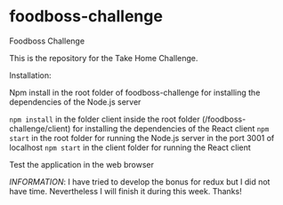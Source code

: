 # foodboss-challenge
Foodboss Challenge

This is the repository for the Take Home Challenge. 

Installation:

Npm install in the root folder of foodboss-challenge for installing the dependencies of the Node.js server

`npm install` in the folder client inside the root folder (/foodboss-challenge/client) for installing the dependencies of the React client
`npm start` in the root folder for running the Node.js server in the port 3001 of localhost
`npm start` in the client folder for running the React client

Test the application in the web browser

*INFORMATION*: I have tried to develop the bonus for redux but I did not have time. Nevertheless I will finish it during this week. 
Thanks!
